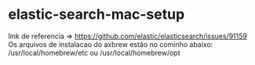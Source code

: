 # elastic-search-mac-setup

link de referencia => https://github.com/elastic/elasticsearch/issues/91159
Os arquivos de instalacao do axbrew estão no cominho abaixo:
/usr/local/homebrew/etc 
ou
/usr/local/homebrew/opt


